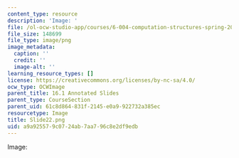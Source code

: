 ```yaml
---
content_type: resource
description: 'Image: '
file: /ol-ocw-studio-app/courses/6-004-computation-structures-spring-2017/a9a925579c0724ab7aa796c8e2df9edb_Slide22.png
file_size: 148699
file_type: image/png
image_metadata:
  caption: ''
  credit: ''
  image-alt: ''
learning_resource_types: []
license: https://creativecommons.org/licenses/by-nc-sa/4.0/
ocw_type: OCWImage
parent_title: 16.1 Annotated Slides
parent_type: CourseSection
parent_uid: 61c8d864-831f-2145-e0a9-922732a385ec
resourcetype: Image
title: Slide22.png
uid: a9a92557-9c07-24ab-7aa7-96c8e2df9edb
---
```

Image: 